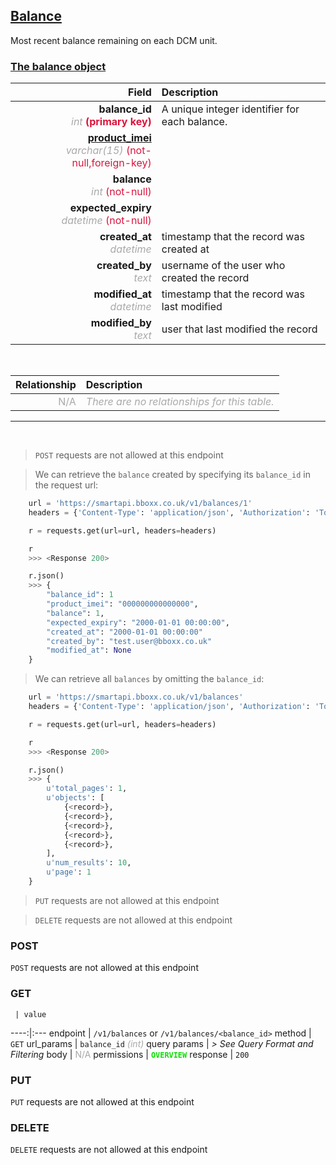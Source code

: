 ## <u>Balance</u>
Most recent balance remaining on each DCM unit.


### <u>The balance object</u>

Field | Description
------:|:------------
__balance_id__ <br><font color="DarkGray">_int_</font> <font color="Crimson">__(primary key)__</font> | A unique integer identifier for each balance.
__<a href="/#product">product_imei</a>__ <br><font color="DarkGray">_varchar(15)_</font> <font color="Crimson">(not-null,foreign-key)</font> | 
__balance__ <br><font color="DarkGray">_int_</font> <font color="Crimson">(not-null)</font> | 
__expected_expiry__ <br><font color="DarkGray">_datetime_</font> <font color="Crimson">(not-null)</font> | 
__created_at__  <br><font color="DarkGray">_datetime_</font> | timestamp that the record was created at
__created_by__  <br><font color="DarkGray">_text_</font>| username of the user who created the record
__modified_at__ <br><font color="DarkGray">_datetime_</font>| timestamp that the record was last modified
__modified_by__ <br><font color="DarkGray">_text_</font>| user that last modified the record

<br>

Relationship | Description
-------------:|:------------
<font color="DarkGray">N/A</font> | <font color="DarkGray">_There are no relationships for this table._</font>

<hr>
<br>

> `POST` requests are not allowed at this endpoint

> We can retrieve the `balance` created by specifying its `balance_id` in the request url:

```python
    url = 'https://smartapi.bboxx.co.uk/v1/balances/1'
    headers = {'Content-Type': 'application/json', 'Authorization': 'Token token=A_VALID_TOKEN'}

    r = requests.get(url=url, headers=headers)

    r
    >>> <Response 200>

    r.json()
    >>> {
		"balance_id": 1
		"product_imei": "000000000000000",
		"balance": 1,
		"expected_expiry": "2000-01-01 00:00:00",
		"created_at": "2000-01-01 00:00:00"
		"created_by": "test.user@bboxx.co.uk"
		"modified_at": None
	}
```

> We can retrieve all `balances` by omitting the `balance_id`:

```python
    url = 'https://smartapi.bboxx.co.uk/v1/balances'
    headers = {'Content-Type': 'application/json', 'Authorization': 'Token token=A_VALID_TOKEN'}

    r = requests.get(url=url, headers=headers)

    r
    >>> <Response 200>

    r.json()
    >>> {
        u'total_pages': 1,
        u'objects': [
            {<record>},
            {<record>},
            {<record>},
            {<record>},
            {<record>},
        ],
        u'num_results': 10,
        u'page': 1
    }
```

> `PUT` requests are not allowed at this endpoint

> `DELETE` requests are not allowed at this endpoint



### POST
`POST` requests are not allowed at this endpoint

### GET
     | value
 ----:|:---
endpoint | `/v1/balances` or `/v1/balances/<balance_id>`
method | `GET`
url_params | `balance_id` <font color="DarkGray">_(int)_</font>
query params | *> See Query Format and Filtering*
body | <font color="DarkGray">N/A</font>
permissions | <font color="Jade">__`OVERVIEW`__</font>
response | `200`

### PUT
`PUT` requests are not allowed at this endpoint

### DELETE
`DELETE` requests are not allowed at this endpoint



    